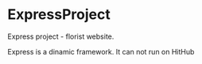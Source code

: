 # ExpressProject
Express project - florist website.

Express is a dinamic framework. It can not run on HitHub
